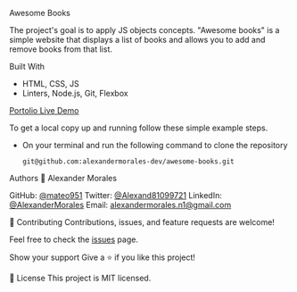 Awesome Books

The project's goal is to apply JS objects concepts. "Awesome books" is a simple website that displays a list of books and allows you to add and remove books from that list.

Built With

- HTML, CSS, JS
- Linters, Node.js, Git, Flexbox

[Portolio Live Demo](https://alexandermorales-dev.github.io/awesome-books/)

To get a local copy up and running follow these simple example steps.

- On your terminal and run the following command to clone the repository

  `git@github.com:alexandermorales-dev/awesome-books.git`

Authors
👤 Alexander Morales

GitHub: [@mateo951](https://github.com/alexandermorales-dev)
Twitter: [@Alexand81099721]()
LinkedIn: [@AlexanderMorales](https://www.linkedin.com/in/mateo-villagómez/)
Email: [alexandermorales.n1@gmail.com](mailto:alexandermorales.n1@gmail.com)

🤝 Contributing
Contributions, issues, and feature requests are welcome!

Feel free to check the [issues](https://github.com/alexandermorales-dev/awesome-books/issues) page.

Show your support
Give a ⭐️ if you like this project!

📝 License
This project is MIT licensed.
